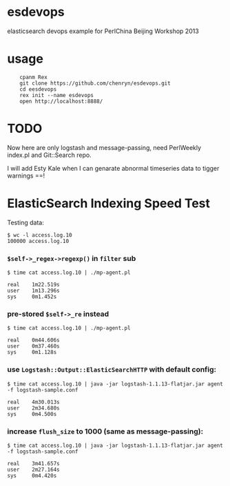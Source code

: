esdevops
========

elasticsearch devops example for PerlChina Beijing Workshop 2013

usage
========

```
    cpanm Rex
    git clone https://github.com/chenryn/esdevops.git
    cd eesdevops
    rex init --name esdevops
    open http://localhost:8888/
```

TODO
=======

Now here are only logstash and message-passing, need PerlWeekly index.pl and Git::Search repo.

I will add Esty Kale when I can genarate abnormal timeseries data to tigger warnings ==!

ElasticSearch Indexing Speed Test
==============

Testing data:

```
$ wc -l access.log.10 
100000 access.log.10
```

### `$self->_regex->regexp()` in `filter` sub

```
$ time cat access.log.10 | ./mp-agent.pl 

real    1m22.519s
user    1m13.296s
sys     0m1.452s
```

### pre-stored `$self->_re` instead

```
$ time cat access.log.10 | ./mp-agent.pl 

real    0m44.606s
user    0m37.460s
sys     0m1.128s
```

### use `Logstash::Output::ElasticSearchHTTP` with default config:

```
$ time cat access.log.10 | java -jar logstash-1.1.13-flatjar.jar agent -f logstash-sample.conf 

real    4m30.013s
user    2m34.680s
sys     0m4.500s
```

### increase `flush_size` to 1000 (same as message-passing):

```
$ time cat access.log.10 | java -jar logstash-1.1.13-flatjar.jar agent -f logstash-sample.conf 

real    3m41.657s
user    2m27.164s
sys     0m4.420s

```
